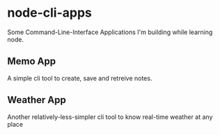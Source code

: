 # node-cli-apps
Some Command-Line-Interface Applications I'm building while learning node.

## Memo App
A simple cli tool to create, save and retreive notes.

## Weather App
Another relatively-less-simpler cli tool to know real-time weather at any place